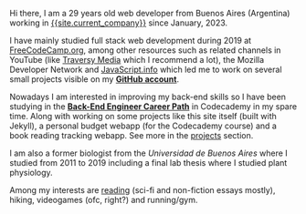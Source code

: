 Hi there, I am a 29 years old web developer from Buenos Aires (Argentina) working in [{{site.current_company}}]({{site.current_company_url}}) since January, 2023.

I have mainly studied full stack web development during 2019 at [FreeCodeCamp.org](https://www.freecodecamp.org/), among other resources such as related channels in YouTube (like [Traversy Media](https://www.youtube.com/channel/UC29ju8bIPH5as8OGnQzwJyA) which I recommend a lot), the Mozilla Developer Network and [JavaScript.info](https://javascript.info/) which led me to work on several small projects visible on my [**GitHub account**](https://github.com/lezojeda).

Nowadays I am interested in improving my back-end skills so I have been studying in the [**Back-End Engineer Career Path**](https://www.codecademy.com/career-journey/back-end-engineer) in Codecademy in my spare time. Along with working on some projects like this site itself (built with Jekyll), a personal budget webapp (for the Codecademy course) and a book reading tracking webapp. See more in the [projects](/projects) section.

I am also a former biologist from the *Universidad de Buenos Aires* where I studied from 2011 to 2019 including a final lab thesis where I studied plant physiology.

Among my interests are [reading](/reading) (sci-fi and non-fiction essays mostly), hiking, videogames (ofc, right?) and running/gym.